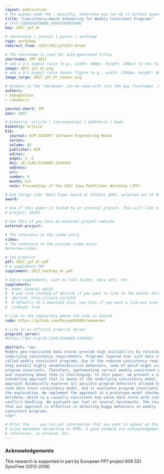 ```yaml
---
layout: publication
# The quotes make the : possible, otherwise you can do it without quotes
title: "Consistency-Aware Scheduling for Weakly Consistent Programs"
# YYYY_CONFSHORTNAME_PAPERSHORTNAME
key: 2017_jpf_dr

# conference | journal | poster | workshop
type: workshop
redirect_from: /2017/09/jpf2017-dromt

# The shortname is used for auto-generated titles
shortname: JPF 2017
# add a 2:1 aspect ratio (e.g., width: 400px, height: 200px) to the folder /assets/images/papers/
image: 2017_jpf_dr.png
# add a 2:1 aspect ratio teaser figure (e.g., width: 1200px, height: 600px) to the folder /assets/images/papers/
image_large: 2017_jpf_dr_teaser.png

# Authors in the "database" can be used with just the key (lastname). Others can be written properly.
authors:
- dabaghchian
- rakamaric

journal-short: JPF
year: 2017

# bibentry: article | inproceedings | phdthesis | book
bibentry: article
bib:
  journal: ACM SIGSOFT Software Engineering Notes
  series:
  volume: 42
  publisher: ACM
  editor:
  pages: 1--5
  doi: 10.1145/3149485.3149493
  address:
  url:
  number: 4
  month: oct
  note: Proceedings of the 2017 Java Pathfinder Workshop (JPF)

# Add things like "Best Paper Award at InfoVis 2099, selected out of 4000 submissions"
award:

# Use if this paper is linked to an internal project. This will link to the project site
# project: upset

# Use this if you have an external project website
external-project:

# The reference to the video entry
video:
# The reference to the preview video entry
#preview-video:

# the preprint
pdf: 2017_jpf_dr.pdf
# A supplement PDF
supplement: 2017_techrep_dr.pdf

# Extra supplements, such as talk slides, data sets, etc.
supplements:
#- name: General UpSet
#  # use link instead of abslink if you want to link to the master directory
#  abslink: http://vials.io/talk/
#  # defaults to a download icon, use this if you want a link-out icon
#  linksym: true

# Link to the repository where the code is hosted
code: https://github.com/Maryam81609/commander

# Link to an official preprint server
preprint_server:
#https://doi.org/10.1145/3149485.3149493

abstract: "<p>
Modern geo-replicated data stores provide high availability by relaxing the
underlying consistency requirements. Programs layered over such data stores are
called weakly consistent programs. Due to the reduced consistency requirements,
they exhibit highly nondeterministic behaviors, some of which might violate
program invariants. Therefore, implementing correct weakly consistent programs
and reasoning about them is challenging. In this paper, we present a systematic
scheduling approach that is aware of the underlying consistency model. Our
approach dynamically explores all possible program behaviors allowed by the
used data store consistency model, and it evaluates program invariants during
the exploration. We implement the approach in a prototype model checker for
Antidote, which is a causally consistent key-value data store with convergent
conflict handling. We evaluate our tool on several benchmarks. The results show
that our approach is effective in detecting buggy behaviors in weakly
consistent programs.
</p>"

# After the --- you can put information that you want to appear on the website
# using markdown formatting or HTML. A good example are acknowledgements, extra
# references, an erratum, etc.
---
```

### Acknowledgements

This research is supported in part by European FP7 project 609 551 SyncFree
(2013-2016).

